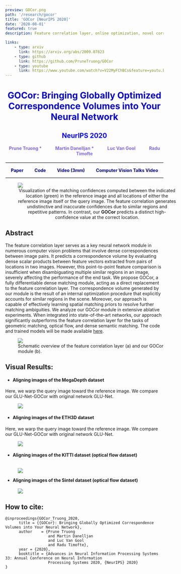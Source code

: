 ```yaml
---
preview: GOCor.png
path: '/research/gocor'
title: 'GOCor [NeurIPS 2020]'
date: '2020-08-01'
featured: true
description: Feature correlation layer, online optimization, novel correlation layer, dense matching 

links:
    - type: arxiv
      link: https://arxiv.org/abs/2009.07823
    - type: github
      link: https://github.com/PruneTruong/GOCor
    - type: youtube
      link: https://www.youtube.com/watch?v=V22MyFChBCs&feature=youtu.be
---
```


# <div align="center"><span style="color:MediumBlue">GOCor: Bringing Globally Optimized Correspondence Volumes into Your Neural Network</span></div>
## <div align="center"><span style="color:Blue">NeurIPS 2020</span></div>
#### <div align="center"><span style="color:MediumSlateBlue" >Prune Truong * &nbsp;&nbsp;&nbsp;&nbsp;&nbsp;&nbsp;&nbsp;&nbsp;&nbsp;&nbsp;&nbsp;&nbsp;<a href="https://martin-danelljan.github.io/"  style="text-decoration: none;color: MediumSlateBlue">Martin Danelljan</a> * &nbsp;&nbsp;&nbsp;&nbsp;&nbsp;&nbsp;&nbsp;&nbsp;&nbsp;&nbsp;&nbsp;&nbsp;<a href="https://ee.ethz.ch/the-department/faculty/professors/person-detail.OTAyMzM=.TGlzdC80MTEsMTA1ODA0MjU5.html"  style="text-decoration: none;color: MediumSlateBlue">Luc Van Gool</a> &nbsp;&nbsp;&nbsp;&nbsp;&nbsp;&nbsp;&nbsp;&nbsp;&nbsp;&nbsp;&nbsp;&nbsp;<a href="http://people.ee.ethz.ch/~timofter/"  style="text-decoration: none;color: MediumSlateBlue">Radu Timofte</a></span></div>


<hr style="border:0.01px solid LightGray"> </hr>

<div style="display: flex;justify-content: space-around;width:100%">
	<div><a href="https://arxiv.org/abs/2009.07823"  style="text-decoration: none;color: DarkBlue;"><b>Paper</b></a></div>
	<div><a href="https://github.com/PruneTruong/GOCor" style="text-decoration: none;color: DarkBlue;"><b>Code</b></a></div>
	<div><a href="https://www.youtube.com/watch?v=V22MyFChBCs&feature=youtu.be"  style="text-decoration: none;color: DarkBlue "><b>Video (3mm)</b></a></div>
	<div><a href="https://www.youtube.com/watch?v=V-kPP9buPYU"  style="text-decoration: none;color: DarkBlue "><b>Computer Vision Talks Video</b></a></div>
</div>


<hr style="border:0.01px solid LightGray"> </hr>

<figure inline class=scaled style="width: 100%">
  <img src="./corr_diff_iteration.jpg">
  <figcaption  style="text-align: center">Visualization of the matching confidences computed between the indicated location (green) in the reference image and all locations of either the reference image itself or the query image.  The feature correlation generates undistinctive and inaccurate confidences due to similar regions and repetitive patterns. In contrast, our <b>GOCor</b> predicts a distinct high-confidence value at the correct location. </figcaption>
</figure>


## Abstract
The feature correlation layer serves as a key neural network module in numerous computer vision problems that involve dense correspondences between image pairs. It predicts a correspondence volume by evaluating dense scalar products between feature vectors extracted from pairs of locations in two images.
However, this point-to-point feature comparison is insufficient when disambiguating multiple similar regions in an image, severely affecting the performance of the end task.
We propose GOCor, a fully differentiable dense matching module, acting as a direct replacement to the feature correlation layer.
The correspondence volume generated by our module is the result of an internal optimization procedure that explicitly accounts for similar regions in the scene. Moreover, our approach is capable of effectively learning spatial matching priors to resolve further matching ambiguities.
We analyze our GOCor module in extensive ablative experiments. When integrated into state-of-the-art networks, our approach significantly outperforms the feature correlation layer for the tasks of geometric matching, optical flow, and dense semantic matching. The code and trained models will be made available [here](https://github.com/PruneTruong/GOCor).


<figure inline style="width: 100%">
  <img src="./method_diagram.png">
  <figcaption>Schematic overview of the feature correlation layer (a) and our GOCor module (b). </figcaption>
</figure>

## Visual Results:

* #### Aligning images of the MegaDepth dataset

Here, we warp the query image toward the reference image. We compare our GLU-Net-GOCor with original network GLU-Net. 

<figure inline style="width: 100%">
  <img src="./images/megadepth_glunet.jpg">
</figure>


* #### Aligning images of the ETH3D dataset

Here, we warp the query image toward the reference image. We compare our GLU-Net-GOCor with original network GLU-Net. 

<figure style="min-width: 100%; height: auto">
  <img src="./images/ETH3D_visual_glunet.jpg">
</figure>

* #### Aligning images of the KITTI dataset (optical flow dataset)


<figure inline style="max-width: 100%;display: block;height: auto; float: left; width: 100%;">
  <img src="./images/kitti-pwcnet.jpg">
</figure>

* #### Aligning images of the Sintel dataset (optical flow dataset)

<figure inline style="width: 100%">
  <img src="./images/sintel-pwcnet.jpg">
</figure>



## How to cite:
```
@inproceedings{GOCor_Truong_2020,
      title = {{GOCor}: Bringing Globally Optimized Correspondence Volumes into Your Neural Network},
      author    = {Prune Truong 
                   and Martin Danelljan 
                   and Luc Van Gool 
                   and Radu Timofte},
      year = {2020},
      booktitle = {Advances in Neural Information Processing Systems 33: Annual Conference on Neural Information
                   Processing Systems 2020, {NeurIPS} 2020}
}
```


